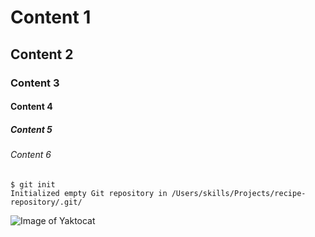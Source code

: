 # Content 1
## Content 2
### Content 3
#### Content 4
##### Content 5
###### Content 6

```
$ git init
Initialized empty Git repository in /Users/skills/Projects/recipe-repository/.git/
```

![Image of Yaktocat](https://octodex.github.com/images/yaktocat.png)


